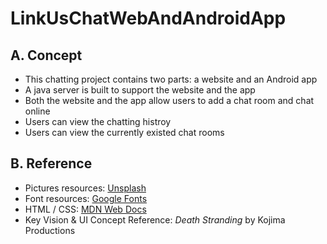 # LinkUsChatWebAndAndroidApp

## A. Concept

- This chatting project contains two parts: a website and an Android app
- A java server is built to support the website and the app
- Both the website and the app allow users to add a chat room and chat online
- Users can view the chatting histroy
- Users can view the currently existed chat rooms



## B. Reference

- Pictures resources: [Unsplash](https://unsplash.com)
- Font resources: [Google Fonts](https://fonts.google.com)
- HTML / CSS: [MDN Web Docs](https://developer.mozilla.org/en-US/)
- Key Vision & UI Concept Reference: *Death Stranding* by Kojima Productions
